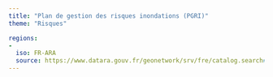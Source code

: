```yaml
---
title: "Plan de gestion des risques inondations (PGRI)"
theme: "Risques"

regions:
-
  iso: FR-ARA
  source: https://www.datara.gouv.fr/geonetwork/srv/fre/catalog.search#/search?resultType=details&sortBy=relevance&from=1&to=20&fast=index&_content_type=json&any=Plan%20de%20gestion%20des%20risques%20inondations%20(PGRI)
---
```

